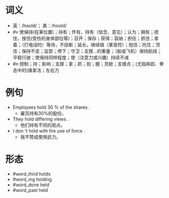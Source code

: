 # 词义
- 英：/həʊld/； 美：/hoʊld/
- #v 使保持(在某位置)；持有；怀有，持有（信念、意见）；认为；拥有；捂住，按住(受伤的身体部位等)；召开；保存；获得；容纳；担任；抓住；拿着；（打电话时）等待，不挂断；延长，继续唱（某音符）；抱住；托住；顶住；保持不变；监禁；停下；守卫；支撑…的重量；（船或飞机）保持航线；平稳行驶；使保持同样程度；使（注意力或兴趣）持续不减
- #n 控制；持；影响；支撑；拿；抓；抱；握；货舱；支撑点；(尤指摔跤、拳击中的)擒拿法；左右力
# 例句
- Employees hold 30 % of the shares .
	- 雇员持有30%的股份。
- They hold differing views .
	- 他们持有不同的观点。
- I don 't hold with the use of force .
	- 我不赞成使用武力。
# 形态
- #word_third holds
- #word_ing holding
- #word_done held
- #word_past held
